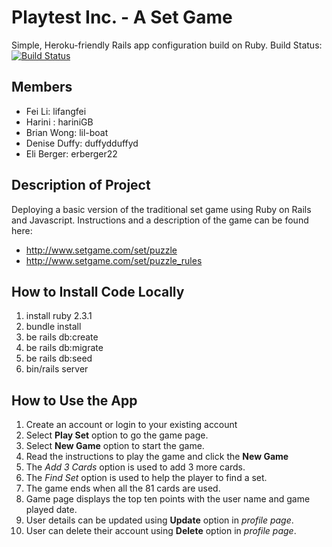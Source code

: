 # Playtest Inc. - A Set Game
Simple, Heroku-friendly Rails app configuration build on Ruby.
Build Status: 
[![Build Status](https://travis-ci.org/lil-boat/playtest-set-game.svg?branch=master)](https://travis-ci.org/lil-boat/playtest-set-game)

## Members
* Fei Li: lifangfei
* Harini : hariniGB
* Brian Wong: lil-boat
* Denise Duffy: duffydduffyd
* Eli Berger: erberger22

## Description of Project
Deploying a basic version of the traditional set game using Ruby on Rails and Javascript.
Instructions and a description of the game can be found here:
* http://www.setgame.com/set/puzzle
* http://www.setgame.com/set/puzzle_rules

## How to Install Code Locally
1. install ruby 2.3.1
2. bundle install
3. be rails db:create
4. be rails db:migrate
5. be rails db:seed
6. bin/rails server

## How to Use the App
1. Create an account or login to your existing account
2. Select **Play Set** option to go the game page.
3. Select **New Game** option to start the game.
4. Read the instructions to play the game and click the **New Game**
5. The *Add 3 Cards* option is used to add 3 more cards.
6. The *Find Set* option is used to help the player to find a set.
7. The game ends when all the 81 cards are used.
8. Game page displays the top ten points with the user name and game played date.
9. User details can be updated using **Update** option in *profile page*.
10. User can delete their account using **Delete** option in  *profile page*.
